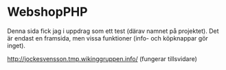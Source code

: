 # WebshopPHP

Denna sida fick jag i uppdrag som ett test (därav namnet på projektet). 
Det är endast en framsida, men vissa funktioner (info- och köpknappar gör inget).

http://jockesvensson.tmp.wikinggruppen.info/ (fungerar tillsvidare)
